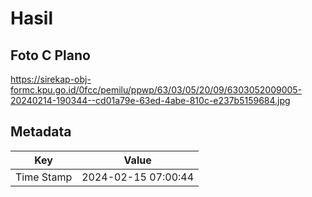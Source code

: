 # Hasil

## Foto C Plano

https://sirekap-obj-formc.kpu.go.id/0fcc/pemilu/ppwp/63/03/05/20/09/6303052009005-20240214-190344--cd01a79e-63ed-4abe-810c-e237b5159684.jpg


## Metadata

| Key        | Value               |
| ---------- | ------------------- |
| Time Stamp | 2024-02-15 07:00:44 |



